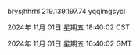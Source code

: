 brysjhhrhl 219.139.197.74 yqqlmgsycl

2024年 11月 01日 星期五 18:40:02 CST

2024年 11月 01日 星期五 10:40:02 GMT
